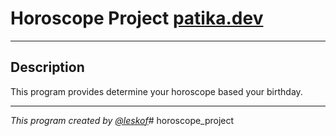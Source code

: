 # Horoscope Project [patika.dev](https://app.patika.dev/courses/java101/pratik-burclar)
___

## Description
This program provides determine your horoscope based your birthday.
___
_This program created by [@leskof](https://github.com/leskof)_#   h o r o s c o p e _ p r o j e c t  
 